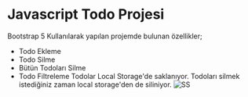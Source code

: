 # Javascript Todo Projesi
Bootstrap 5 Kullanılarak yapılan projemde bulunan özellikler;
- Todo Ekleme
- Todo Silme
- Bütün Todoları Silme
- Todo Filtreleme
Todolar Local Storage'de saklanıyor. Todoları silmek istediğiniz zaman local storage'den de siliniyor.
![SS](https://prnt.sc/fSZh4I2IjInR)